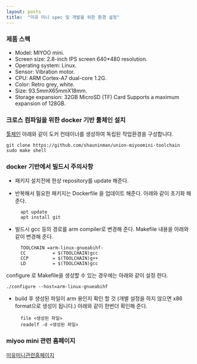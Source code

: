 ```yaml
---
layout: posts
title:  "미유 미니 spec 및 개발을 위한 환경 설정"
---
```


### 제품 스펙

- Model: MIYOO mini.
- Screen size: 2.8-inch IPS screen 640*480 resolution.
- Operating system: Linux.
- Sensor: Vibration motor.
- CPU: ARM Cortex-A7 dual-core 1.2G.
- Color: Retro grey, white.
- Size: 93.5mmX65mmX18mm.
- Storage expansion: 32GB MicroSD (TF) Card Supports a maximum expansion of 128GB.

### 크로스 컴파일을 위한 docker 기반 툴체인 설치

[툴체인](https://github.com/shauninman/union-miyoomini-toolchain)
아래와 같이 도커 컨테이너를 생성하여 독립된 작업환경을 구성합니다.

    git clone https://github.com/shauninman/union-miyoomini-toolchain
    sudo make shell

### docker 기반에서 빌드시 주의사항

- 패키지 설치전에 한상 repository를 update 해준다.
- 반복해서 필요한 패키지는 Dockerfile 을 업데이트 해준다.
    아래와 같이 초기화 해준다.

        apt update   
        apt install git

- 빌드시 gcc 등의 경로를 arm compiler로 변경해 준다.
    Makefile 내용을 아래와 같이 변경해 준다.

        TOOLCHAIN =arm-linux-gnueabihf-
        CC          = $(TOOLCHAIN)gcc
        CCP         = $(TOOLCHAIN)g++
        LD          = $(TOOLCHAIN)gcc
    
configure 로 Makefile을 생성할 수 있는 경우에는 아래와 같이 설정 한다.

    ./configure --host=arm-linux-gnueabihf
    
- build 후 생성된 파일이 arm 용인지 확인 할 것 (개별 설정을 하지 않으면 x86 format으로 생성이 됩니다.)
    아래와 같이 한번더 확인해 준다.

        file <생성된 파일>
        readelf -d <생성된 파일>
 
### miyoo mini 관련 홈페이지

[미유미니관련홈페이지](https://github.com/TriForceX/MiyooCFW/wiki/Miyoo-Mini)
